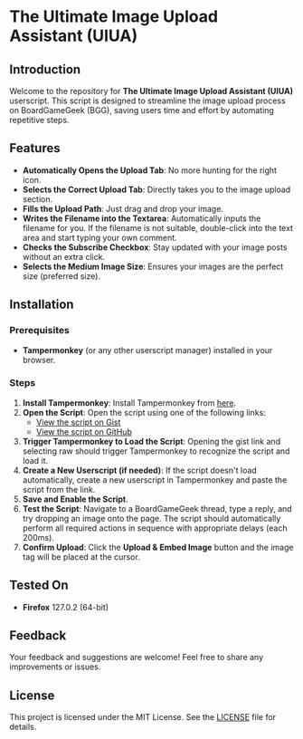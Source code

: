# The Ultimate Image Upload Assistant (UIUA)

## Introduction
Welcome to the repository for **The Ultimate Image Upload Assistant (UIUA)** userscript. This script is designed to streamline the image upload process on BoardGameGeek (BGG), saving users time and effort by automating repetitive steps.

## Features
- **Automatically Opens the Upload Tab**: No more hunting for the right icon.
- **Selects the Correct Upload Tab**: Directly takes you to the image upload section.
- **Fills the Upload Path**: Just drag and drop your image.
- **Writes the Filename into the Textarea**: Automatically inputs the filename for you. If the filename is not suitable, double-click into the text area and start typing your own comment.
- **Checks the Subscribe Checkbox**: Stay updated with your image posts without an extra click.
- **Selects the Medium Image Size**: Ensures your images are the perfect size (preferred size).

## Installation

### Prerequisites
- **Tampermonkey** (or any other userscript manager) installed in your browser.

### Steps
1. **Install Tampermonkey**: Install Tampermonkey from [here](https://www.tampermonkey.net/).
2. **Open the Script**: Open the script using one of the following links:
   - [View the script on Gist](https://gist.github.com/kofaysi/a22e9390d356a934a2f30eaa7941ee44)
   - [View the script on GitHub](https://github.com/kofaysi/bgg-scripts/blob/main/bgg-image-drop-upload.js)
3. **Trigger Tampermonkey to Load the Script**: Opening the gist link and selecting raw should trigger Tampermonkey to recognize the script and load it.
4. **Create a New Userscript (if needed)**: If the script doesn't load automatically, create a new userscript in Tampermonkey and paste the script from the link.
5. **Save and Enable the Script**.
6. **Test the Script**: Navigate to a BoardGameGeek thread, type a reply, and try dropping an image onto the page. The script should automatically perform all required actions in sequence with appropriate delays (each 200ms).
7. **Confirm Upload**: Click the **Upload & Embed Image** button and the image tag will be placed at the cursor.

## Tested On
- **Firefox** 127.0.2 (64-bit)

## Feedback
Your feedback and suggestions are welcome! Feel free to share any improvements or issues.

## License
This project is licensed under the MIT License. See the [LICENSE](LICENSE) file for details.
